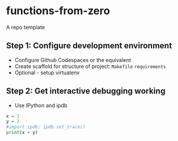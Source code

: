 # functions-from-zero
A repo template

## Step 1: Configure development environment

* Configure Github Codespaces or the equivalent
* Create scaffold for structure of project: `Makefile` `requirements` 
* Optional - setup virtualenv

## Step 2: Get interactive debugging working

* Use IPython and ipdb

```python
x = 1
y = 2
#import ipdb; ipdb.set_trace()
print(x + y)
```